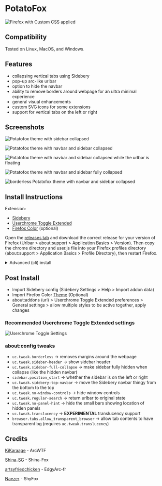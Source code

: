 # PotatoFox

![Firefox with Custom CSS applied](Media/Screenshot0.png)

## Compatibility

Tested on Linux, MacOS, and Windows. 

## Features

- collapsing vertical tabs using Sidebery 
- pop-up arc-like urlbar
- option to hide the navbar  
- ability to remove borders around webpage for an ultra minimal experience
- general visual enhancements  
- custom SVG icons for some extensions
- support for vertical tabs on the left or right

## Screenshots

![Potatofox theme with sidebar collapsed](./Media/Screenshot1.png)

![Potatofox theme with navbar and sidebar collapsed](./Media/Screenshot2.png)

![Potatofox theme with navbar and sidebar collapsed while the urlbar is floating](./Media/Screenshot3.png)

![Potatofox theme with navbar and sidebar fully collapsed](./Media/Screenshot4.png)

![borderless Potatofox theme with navbar and sidebar collapsed](./Media/Screenshot5.png)

## Install Instructions

Extension:

* [Sidebery](https://addons.mozilla.org/en-US/firefox/addon/sidebery)
* [Userchrome Toggle Extended](https://addons.mozilla.org/en-US/firefox/addon/userchrome-toggle-extended)
* [Firefox Color](https://addons.mozilla.org/en-US/firefox/addon/firefox-color) (optional)

Open the [releases tab](https://codeberg.org/awwpotato/PotatoFox/releases) and download the correct release for your version of Firefox (Urlbar > about:support > Application Basics > Version). Then copy the chrome directory and user.js file into your Firefox profiles directory (about:support > Application Basics > Profile Directory), then restart Firefox.

<details><summary>Advanced (cli) install</summary>

#### Using git
```bash
git clone https://codeberg.org/awwpotato/potatofox.git
cd potatofox
ln -sr user.js chrome ~/.mozilla/firefox/<profile> # Linux
ln -sr user.js chrome ~/Library/Application Support/Firefox/Profiles/<profile> # MacOS 
```
#### Using [Nyoom](https://github.com/ryanccn/nyoom)
```bash
nyoom profile <profile-dir>
nyoom add codeberg:awwpotato/potatofox
nyoom switch potatofox
```
> [!NOTE]
> Make sure to install the required extensions.

</details>

## Post Install

- Import Sidebery config (Sidebery Settings > Help > Import addon data)
- Import Firefox Color [Theme](https://color.firefox.com/?theme=XQAAAAJIBAAAAAAAAABBqYhm849SCicxcUcPX38oKRicm6da8pG5gi-DrbS7fiEFLUzDsWXWyUHMSkHZ2PpRK_LvZGTF44fp7VnVXujpkKMjvOWQSIhdK22u1ZG2EgdMyNMx_0oKJ3H6SApxy3IyQ4DsJp5wXsJAe_-1mtgSkcENWz1hZ1gghq0xhXl6UO7VspWfsQ6vJg4Ug3n663qkVw8bLSpiIq6UZ0-WUMbVBt7-ALPxPVUB-S7EPdTdzkJxPMClIwcHP0JDv5qZANQwxTiL2qj3_6MMlX4Na3E2OdRK5C2gEjJ1vGxiNAKeqBLL9Caj1vDy56y6TcHlP-TGTBwju0MmWd88BWnnY33UAPhE85EIfBuQUUnOnDqE6ZvhrtBP-6mKMqcw4glFV5aTWHSlcIC22vuWuOBLdbRLJqDRGsFnQKuEWjwqlaZnkW00cfW6xFXES7FucYe45hz-JavOj-MRgeUprXgrziCzafFv9-HiTWYGsMrlhXAfFJmBStDWZJ1SlgDb5Vzorbe6Fg-eI9y9GPXEAFBbRIbn_rg5AaqGyHNq2SpI54ScDANxdzzbzy3R7Q67qcFXl3TEXU431c__1t8ujg) (Optional)
- about:addons (url) > Userchrome Toggle Extended preferences > General settings > allow multiple styles to be active together, apply changes 

### Recommended Userchrome Toggle Extended settings
![Userchrome Toggle Settings](./Media/UCToggleSettings.png)

### about:config tweaks 

* `uc.tweak.borderless` -> removes margins around the webpage
* `uc.tweak.sidebar-header` -> show sidebar header
* `uc.tweak.sidebar-full-collapse` -> make sidebar fully hidden when collapse (like the hidden navbar)
* `sidebar.position_start` -> whether the sidebar is on the left or right
* `uc.tweak.sidebery-top-navbar` -> move the Sidebery navbar thingy from the bottom to the top
* `uc.tweak.no-window-controls` -> hide window controls
* `uc.tweak.regular-search` -> return urlbar to original state
* `uc.tweak.no-panel-hint` -> hide the small bars showing location of hidden panels
* `uc.tweak.translucency` -> **EXPERIMENTAL** translucency support
* `browser.tabs.allow_transparent_browser` -> allow tab contents to have transparent bg (requires `uc.tweak.translucency`)

## Credits

[KiKaraage](https://github.com/KiKaraage/ArcWTF) - ArcWTF

[Shina-SG](https://github.com/Shina-SG/Shina-Fox) - Shina-Fox

[artsyfriedchicken](https://github.com/artsyfriedchicken/EdgyArc-fr) - EdgyArc-fr

[Naezer](https://github.com/Naezr/ShyFox) - ShyFox

